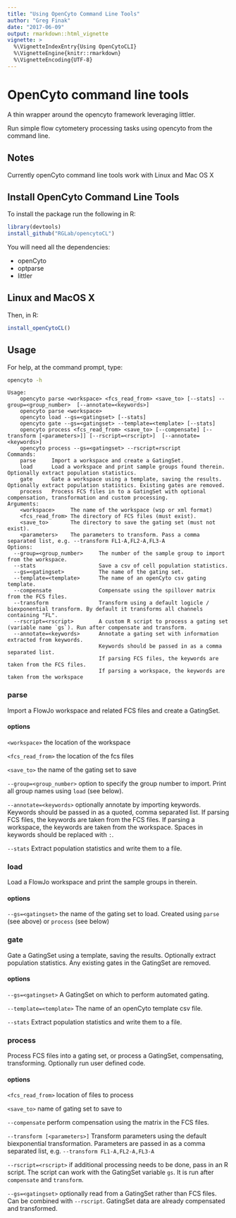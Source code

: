 ```yaml
---
title: "Using OpenCyto Command Line Tools"
author: "Greg Finak"
date: "2017-06-09"
output: rmarkdown::html_vignette
vignette: >
  %\VignetteIndexEntry{Using OpenCytoCLI}
  %\VignetteEngine{knitr::rmarkdown}
  %\VignetteEncoding{UTF-8}
---
```

# OpenCyto command line tools
A thin wrapper around the opencyto  framework leveraging littler.

Run simple flow cytometery processing tasks using opencyto from the command line.

## Notes

Currently openCyto command line tools work with Linux and Mac OS X



## Install OpenCyto Command Line Tools

To install the package run the following in R:



```r
library(devtools)
install_github("RGLab/opencytoCL")
```

You will need all the dependencies:

- openCyto
- optparse
- littler

## Linux and MacOS X

Then, in R:


```r
install_openCytoCL()
```

## Usage
For help, at the command prompt, type:


```bash
opencyto -h
```

```
Usage: 
	opencyto parse <workspace> <fcs_read_from> <save_to> [--stats] --group=<group_number>  [--annotate=<keywords>]
	opencyto parse <workspace>
	opencyto load --gs=<gatingset> [--stats]
	opencyto gate --gs=<gatingset> --template=<template> [--stats]
	opencyto process <fcs_read_from> <save_to> [--compensate] [--transform [<parameters>]] [--rscript=<rscript>]  [--annotate=<keywords>]
	opencyto process --gs=<gatingset> --rscript=rscript
Commands:
	parse     Import a workspace and create a GatingSet.
	load      Load a workspace and print sample groups found therein. Optionally extract population statistics.
	gate      Gate a workspace using a template, saving the results. Optionally extract population statistics. Existing gates are removed. 
	process   Process FCS files in to a GatingSet with optional compensation, transformation and custom processing.
Arguments:
	<workspace>     The name of the workspace (wsp or xml format)
	<fcs_read_from> The directory of FCS files (must exist).
	<save_to>       The directory to save the gating set (must not exist).
	<parameters>    The parameters to transform. Pass a comma separated list, e.g. --transform FL1-A,FL2-A,FL3-A
Options:
  --group=<group_number>     The number of the sample group to import from the workspace.
  --stats                    Save a csv of cell population statistics.
  --gs=<gatingset>           The name of the gating set.
  --template=<template>      The name of an openCyto csv gating template.
  --compensate               Compensate using the spillover matrix from the FCS files. 
  --transform                Transform using a default logicle / biexponential transform. By default it transforms all channels containing "FL".
  --rscript=<rscript>        A custom R script to process a gating set (variable name `gs`). Run after compensate and transform.
  --annotate=<keywords>      Annotate a gating set with information extracted from keywords.
                             Keywords should be passed in as a comma separated list.
                             If parsing FCS files, the keywords are taken from the FCS files. 
                             If parsing a workspace, the keywords are taken from the workspace 
```

### parse
Import a FlowJo workspace and related FCS files and create a GatingSet.

#### options

`<workspace>` the location of the workspace

`<fcs_read_from>` the location of the fcs files

`<save_to>` the name of the gating set to save

`--group=<group_number>` option to specify the group number to import. Print all group names using `load` (see below).

`--annotate=<keywords>` optionally annotate by importing keywords. Keywords should be passed in as a quoted, comma separated list. If parsing FCS files, the keywords are taken from the FCS files.  If parsing a workspace, the keywords are taken from the workspace. Spaces in keywords should be replaced with `:`.

`--stats` Extract population statistics and write them to a file.

### load
Load a FlowJo workspace and print the sample groups in therein.

#### options

`--gs=<gatingset>` the name of the gating set to load. Created using `parse` (see above) or `process` (see below) 

### gate
Gate a GatingSet using a template, saving the results. Optionally extract population statistics. Any existing gates in the GatingSet are removed. 

#### options

`--gs=<gatingset>`  A GatingSet on which to perform automated gating.

`--template=<template>`  The name of an openCyto template csv file.

`--stats`  Extract population statistics and write them to a file.

### process
Process FCS files into a gating set, or process a GatingSet, compensating, transforming. Optionally run user defined code.
#### options
`<fcs_read_from>` location of files to process

`<save_to>` name of gating set to save to

`--compensate` perform compensation using the matrix in the FCS files.

`--transform [<parameters>]` Transform parameters using the default biexponential transformation. Parameters are passed in as a comma separated list, e.g. `--transform FL1-A,FL2-A,FL3-A`

`--rscript=<rscript>` if additional processing needs to be done, pass in an R script. The script can work with the GatingSet variable `gs`. It is run after `compensate` and `transform`.

`--gs=<gatingset>` optionally read from a GatingSet rather than FCS files. Can be combined with `--rscript`. GatingSet data are already compensated and transformed.







